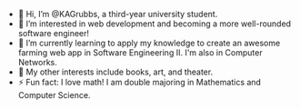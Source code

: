 - 👋 Hi, I’m @KAGrubbs, a third-year university student.
- 👀 I’m interested in web development and becoming a more well-rounded software engineer!
- 🌱 I’m currently learning to apply my knowledge to create an awesome farming web app in Software Engineering II. I'm also in Computer Networks.
- 🎵 My other interests include books, art, and theater.
- ⚡ Fun fact: I love math! I am double majoring in Mathematics and Computer Science.

<!---
KAGrubbs/KAGrubbs is a ✨ special ✨ repository because its `README.md` (this file) appears on your GitHub profile.
You can click the Preview link to take a look at your changes.
--->
